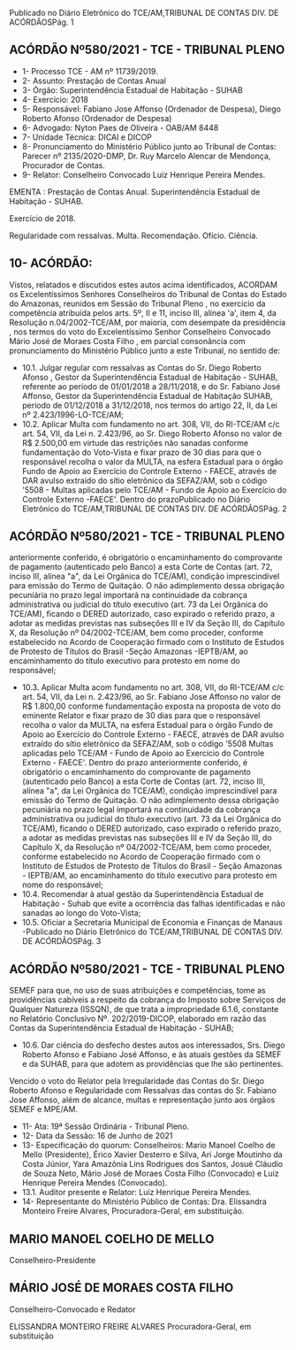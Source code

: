 Publicado  no  Diário  Eletrônico do TCE/AM,TRIBUNAL DE CONTAS DIV. DE ACÓRDÃOSPág. 1

## ACÓRDÃO Nº580/2021 - TCE - TRIBUNAL PLENO

- 1- Processo TCE - AM nº 11739/2019.
- 2- Assunto: Prestação de Contas Anual
- 3- Órgão: Superintendência Estadual de Habitação - SUHAB
- 4- Exercício: 2018
- 5- Responsável: Fabiano Jose Affonso (Ordenador de Despesa), Diego Roberto Afonso (Ordenador de Despesa)
- 6- Advogado: Nyton Paes de Oliveira - OAB/AM 8448
- 7- Unidade Técnica: DICAI e DICOP
- 8- Pronunciamento  do  Ministério  Público  junto  ao  Tribunal  de  Contas: Parecer  nº 2135/2020-DMP, Dr. Ruy Marcelo Alencar de Mendonça, Procurador de Contas.
- 9- Relator: Conselheiro Convocado Luiz Henrique Pereira Mendes.

EMENTA : Prestação de Contas Anual. Superintendência Estadual de Habitação - SUHAB.

Exercício de 2018.

Regularidade com ressalvas. Multa. Recomendação. Ofício. Ciência.

## 10-  ACÓRDÃO:

Vistos, relatados e discutidos estes autos acima identificados, ACORDAM os Excelentíssimos Senhores Conselheiros do Tribunal de Contas do Estado do Amazonas, reunidos em Sessão do Tribunal Pleno , no exercício da competência atribuída pelos arts. 5º,  II  e  11,  inciso  III,  alínea  'a',  item  4,  da  Resolução  n.04/2002-TCE/AM, por  maioria, com  desempate  da  presidência , nos  termos  do  voto  do  Excelentíssimo  Senhor Conselheiro  Convocado  Mário  José  de  Moraes  Costa  Filho ,  em  parcial  consonância com pronunciamento do Ministério Público junto a este Tribunal, no sentido de:

- 10.1. Julgar  regular  com  ressalvas as  Contas  do Sr.  Diego  Roberto Afonso , Gestor da Superintendência Estadual de Habitação - SUHAB, referente  ao  período  de  01/01/2018  a  28/11/2018,  e  do Sr. Fabiano José  Affonso, Gestor  da  Superintendência  Estadual  de  Habitação  SUHAB,  período  de  01/12/2018  a  31/12/2018,  nos  termos  do  artigo 22, II, da Lei nº 2.423/1996-LO-TCE/AM;
- 10.2. Aplicar Multa com fundamento no art. 308, VII, do RI-TCE/AM c/c art. 54, VII, da Lei n. 2.423/96, ao Sr. Diego Roberto Afonso no valor de R$ 2.500,00 em virtude das restrições não sanadas conforme fundamentação  do Voto-Vista  e  fixar  prazo  de  30  dias  para  que  o responsável  recolha  o  valor  da  MULTA, na  esfera  Estadual  para  o órgão  Fundo  de  Apoio  ao  Exercício  do  Controle  Externo  -  FAECE, através de DAR avulso extraído do sítio eletrônico da SEFAZ/AM, sob o código  '5508  -  Multas  aplicadas  pelo  TCE/AM  -  Fundo  de  Apoio  ao Exercício do Controle Externo -FAECE'. Dentro do prazoPublicado  no  Diário  Eletrônico do TCE/AM,TRIBUNAL DE CONTAS DIV. DE ACÓRDÃOSPág. 2

## ACÓRDÃO Nº580/2021 - TCE - TRIBUNAL PLENO

anteriormente conferido, é obrigatório o encaminhamento do comprovante de pagamento (autenticado pelo Banco) a esta Corte de Contas  (art.  72,  inciso  III,  alínea  "a",  da  Lei  Orgânica  do  TCE/AM), condição  imprescindível  para  emissão  do  Termo  de  Quitação.  O  não adimplemento dessa obrigação pecuniária no prazo legal importará na continuidade da cobrança administrativa ou judicial do título executivo (art.  73  da  Lei  Orgânica  do  TCE/AM),  ficando  o  DERED  autorizado, caso  expirado  o  referido  prazo,  a  adotar  as  medidas  previstas  nas subseções  III  e  IV  da  Seção  III,  do  Capítulo  X,  da  Resolução  nº 04/2002-TCE/AM,  bem  como  proceder,  conforme  estabelecido  no Acordo de Cooperação firmado com o Instituto de Estudos de Protesto de Títulos do Brasil -Seção Amazonas -IEPTB/AM, ao encaminhamento  do  título executivo para protesto em  nome  do responsável;

- 10.3. Aplicar Multa acom fundamento no art. 308, VII, do RI-TCE/AM c/c art. 54, VII, da Lei n. 2.423/96, ao Sr. Fabiano Jose Affonso no valor de R$ 1.800,00 conforme fundamentação exposta na proposta de voto do eminente  Relator  e  fixar  prazo  de  30  dias  para  que  o  responsável recolha o valor da MULTA, na esfera Estadual para o órgão Fundo de Apoio  ao  Exercício  do  Controle  Externo  -  FAECE,  através  de  DAR avulso extraído do sítio eletrônico da SEFAZ/AM, sob o código '5508 Multas  aplicadas  pelo  TCE/AM  -  Fundo  de  Apoio  ao  Exercício  do Controle Externo - FAECE'. Dentro do prazo anteriormente conferido, é obrigatório o encaminhamento do comprovante de pagamento (autenticado  pelo  Banco)  a  esta  Corte  de  Contas  (art.  72,  inciso  III, alínea "a", da Lei Orgânica do TCE/AM), condição imprescindível para emissão do Termo de Quitação. O não adimplemento dessa obrigação pecuniária  no  prazo  legal  importará  na  continuidade  da  cobrança administrativa ou judicial do título executivo (art. 73 da Lei Orgânica do TCE/AM), ficando o DERED autorizado, caso expirado o referido prazo, a adotar as medidas previstas nas subseções III e IV da Seção III, do Capítulo  X,  da  Resolução  nº  04/2002-TCE/AM,  bem  como  proceder, conforme  estabelecido  no  Acordo  de  Cooperação  firmado  com  o Instituto de Estudos de Protesto de Títulos do Brasil - Seção Amazonas -  IEPTB/AM, ao encaminhamento do título executivo para protesto em nome do responsável;
- 10.4. Recomendar à atual gestão da Superintendência Estadual de Habitação - Suhab que evite a ocorrência das falhas identificadas e não sanadas ao longo do Voto-Vista;
- 10.5. Oficiar a  Secretaria  Municipal  de  Economia e Finanças de Manaus  -Publicado  no  Diário  Eletrônico do TCE/AM,TRIBUNAL DE CONTAS DIV. DE ACÓRDÃOSPág. 3

## ACÓRDÃO Nº580/2021 - TCE - TRIBUNAL PLENO

SEMEF para que, no uso de suas atribuições e competências, tome as providências cabíveis a respeito da cobrança do Imposto sobre Serviços de Qualquer Natureza (ISSQN), de que trata a impropriedade 6.1.6, constante no Relatório Conclusivo Nº. 202/2019-DICOP, elaborado  em  razão  das  Contas  da  Superintendência  Estadual  de Habitação - SUHAB;

- 10.6. Dar  ciência do  desfecho  destes  autos  aos  interessados,  Srs.  Diego Roberto Afonso e Fabiano José Affonso, e às atuais gestões da SEMEF e da SUHAB, para que adotem as providências que lhe são pertinentes.

Vencido  o  voto  do  Relator  pela  Irregularidade    das  Contas  do  Sr.  Diego Roberto  Afonso  e  Regularidade    com  Ressalvas  das  contas  do  Sr.  Fabiano    Jose Affonso, além de alcance, multas  e representação junto aos órgãos SEMEF e MPE/AM.

- 11-  Ata: 19ª Sessão Ordinária - Tribunal Pleno.
- 12-  Data da Sessão: 16 de Junho de 2021
- 13-  Especificação do quorum: Conselheiros: Mario Manoel Coelho de Mello (Presidente), Érico Xavier Desterro e Silva, Ari Jorge Moutinho da Costa Júnior, Yara Amazônia Lins Rodrigues dos Santos, Josué Cláudio de Souza Neto, Mário José de Moraes Costa Filho (Convocado) e Luiz Henrique Pereira Mendes (Convocado).
- 13.1. Auditor presente e Relator: Luiz Henrique Pereira Mendes.
- 14-  Representante do Ministério Público de Contas: Dra. Elissandra Monteiro Freire Alvares, Procuradora-Geral, em substituição.

## MARIO MANOEL COELHO DE MELLO

Conselheiro-Presidente

## MÁRIO JOSÉ DE MORAES COSTA FILHO

Conselheiro-Convocado e Redator

ELISSANDRA MONTEIRO FREIRE ALVARES Procuradora-Geral, em substituição